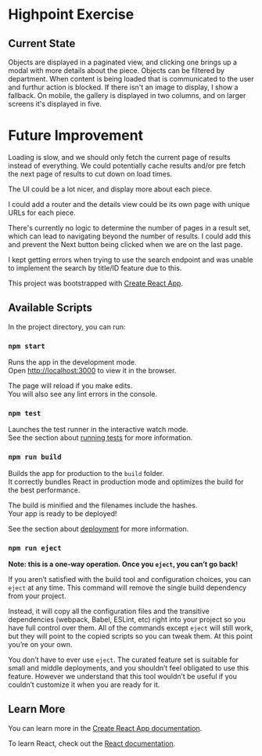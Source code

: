 # Highpoint Exercise
## Current State
Objects are displayed in a paginated view, and clicking one brings up a modal with more details about the piece.
Objects can be filtered by department. When content is being loaded that is communicated to the user and furthur action is blocked. If there isn't an image to display, I show a fallback. On mobile, the gallery is displayed in two columns, and on larger screens it's displayed in five.

# Future Improvement
Loading is slow, and we should only fetch the current page of results instead of everything. We could potentially cache results and/or pre fetch the next page of results to cut down on load times.

The UI could be a lot nicer, and display more about each piece.

I could add a router and the details view could be its own page with unique URLs for each piece.

There's currently no logic to determine the number of pages in a result set, which can lead to navigating beyond the number of results. I could add this and prevent the Next button being clicked when we are on the last page.

I kept getting errors when trying to use the search endpoint and was unable to implement the search by title/ID feature due to this.

This project was bootstrapped with [Create React App](https://github.com/facebook/create-react-app).

## Available Scripts

In the project directory, you can run:

### `npm start`

Runs the app in the development mode.\
Open [http://localhost:3000](http://localhost:3000) to view it in the browser.

The page will reload if you make edits.\
You will also see any lint errors in the console.

### `npm test`

Launches the test runner in the interactive watch mode.\
See the section about [running tests](https://facebook.github.io/create-react-app/docs/running-tests) for more information.

### `npm run build`

Builds the app for production to the `build` folder.\
It correctly bundles React in production mode and optimizes the build for the best performance.

The build is minified and the filenames include the hashes.\
Your app is ready to be deployed!

See the section about [deployment](https://facebook.github.io/create-react-app/docs/deployment) for more information.

### `npm run eject`

**Note: this is a one-way operation. Once you `eject`, you can’t go back!**

If you aren’t satisfied with the build tool and configuration choices, you can `eject` at any time. This command will remove the single build dependency from your project.

Instead, it will copy all the configuration files and the transitive dependencies (webpack, Babel, ESLint, etc) right into your project so you have full control over them. All of the commands except `eject` will still work, but they will point to the copied scripts so you can tweak them. At this point you’re on your own.

You don’t have to ever use `eject`. The curated feature set is suitable for small and middle deployments, and you shouldn’t feel obligated to use this feature. However we understand that this tool wouldn’t be useful if you couldn’t customize it when you are ready for it.

## Learn More

You can learn more in the [Create React App documentation](https://facebook.github.io/create-react-app/docs/getting-started).

To learn React, check out the [React documentation](https://reactjs.org/).

